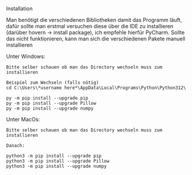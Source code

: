 Installation 

Man benötigt die verschiedenen Bibliotheken damit das Programm läuft, dafür sollte man erstmal versuchen diese über die IDE zu installieren (darüber hovern -> install package), ich empfehle hierfür PyCharm.
Sollte das nicht funktionieren, kann man sich die verschiedenen Pakete manuell installieren

Unter Windows:

```
Bitte selber schauen ob man das Directory wechseln muss zum installieren 

Beispiel zum Wechseln (falls nötig)
cd C:\Users\*username here*\AppData\Local\Programs\Python\Python312\

py -m pip install --upgrade pip
py -m pip install --upgrade Pillow
py -m pip install --upgrade numpy
```

Unter MacOs:

```
Bitte selber schauen ob man das Directory wechseln muss zum installieren 

Danach:
  
python3 -m pip install --upgrade pip
python3 -m pip install --upgrade Pillow
python3 -m pip install --upgrade numpy
```